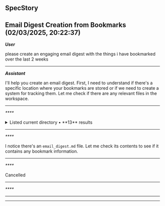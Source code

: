## SpecStory

## Email Digest Creation from Bookmarks (02/03/2025, 20:22:37)

_**User**_

please create an engaging email digest with the things i have bookmarked over the last 2 weeks

---

_**Assistant**_

I'll help you create an email digest. First, I need to understand if there's a specific location where your bookmarks are stored or if we need to create a system for tracking them. Let me check if there are any relevant files in the workspace.

---

_****_

<details>
            <summary>Listed current directory • **13** results</summary>
        
| Name |
|-------|
| 📁 `agents` |
| 📁 `tools` |
| 📄 `email_digest.md` |
| 📁 `notes` |
| 📁 `temp` |
| 📄 `.gitignore` |
| 📁 `knowledge` |
| 📄 `.env` |
| 📁 `memory` |
| 📁 `.cursor` |
| 📁 `evals` |
| 📁 `instructions` |
| 📁 `.specstory` |

</details>

---

_****_



I notice there's an `email_digest.md` file. Let me check its contents to see if it contains any bookmark information.

---

_****_

Cancelled

---

_****_



---



---

